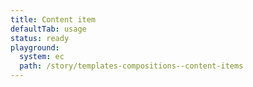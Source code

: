 ```yaml
---
title: Content item
defaultTab: usage
status: ready
playground:
  system: ec
  path: /story/templates-compositions--content-items
---
```

